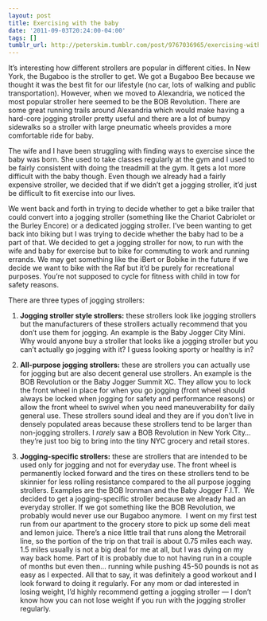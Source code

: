 ```yaml
---
layout: post
title: Exercising with the baby
date: '2011-09-03T20:24:00-04:00'
tags: []
tumblr_url: http://peterskim.tumblr.com/post/9767036965/exercising-with-the-baby
---
```

It’s interesting how different strollers are popular in different cities. In New York, the Bugaboo is the stroller to get. We got a Bugaboo Bee because we thought it was the best fit for our lifestyle (no car, lots of walking and public transportation). However, when we moved to Alexandria, we noticed the most popular stroller here seemed to be the BOB Revolution. There are some great running trails around Alexandria which would make having a hard-core jogging stroller pretty useful and there are a lot of bumpy sidewalks so a stroller with large pneumatic wheels provides a more comfortable ride for baby.

The wife and I have been struggling with finding ways to exercise since the baby was born. She used to take classes regularly at the gym and I used to be fairly consistent with doing the treadmill at the gym. It gets a lot more difficult with the baby though. Even though we already had a fairly expensive stroller, we decided that if we didn’t get a jogging stroller, it’d just be difficult to fit exercise into our lives.

We went back and forth in trying to decide whether to get a bike trailer that could convert into a jogging stroller (something like the Chariot Cabriolet or the Burley Encore) or a dedicated jogging stroller. I’ve been wanting to get back into biking but I was trying to decide whether the baby had to be a part of that. We decided to get a jogging stroller for now, to run with the wife and baby for exercise but to bike for commuting to work and running errands. We may get something like the iBert or Bobike in the future if we decide we want to bike with the Raf but it’d be purely for recreational purposes. You’re not supposed to cycle for fitness with child in tow for safety reasons.

There are three types of jogging strollers:

1) **Jogging stroller style strollers:** these strollers look like jogging strollers but the manufacturers of these strollers actually recommend that you don’t use them for jogging. An example is the Baby Jogger City Mini. Why would anyone buy a stroller that looks like a jogging stroller but you can’t actually go jogging with it? I guess looking sporty or healthy is in?

2) **All-purpose jogging strollers:** these are strollers you can actually use for jogging but are also decent general use strollers. An example is the BOB Revolution or the Baby Jogger Summit XC. They allow you to lock the front wheel in place for when you go jogging (front wheel should always be locked when jogging for safety and performance reasons) or allow the front wheel to swivel when you need maneuverability for daily general use. These strollers sound ideal and they are if you don’t live in densely populated areas because these strollers tend to be larger than non-jogging strollers. I *rarely* saw a BOB Revolution in New York City… they’re just too big to bring into the tiny NYC grocery and retail stores.

3) **Jogging-specific strollers:** these are strollers that are intended to be used only for jogging and not for everyday use. The front wheel is permanently locked forward and the tires on these strollers tend to be skinnier for less rolling resistance compared to the all purpose jogging strollers. Examples are the BOB Ironman and the Baby Jogger F.I.T. 
We decided to get a jogging-specific stroller because we already had an everyday stroller. If we got something like the BOB Revolution, we probably would never use our Bugaboo anymore. 
I went on my first test run from our apartment to the grocery store to pick up some deli meat and lemon juice. There’s a nice little trail that runs along the Metrorail line, so the portion of the trip on that trail is about 0.75 miles each way. 1.5 miles usually is not a big deal for me at all, but I was dying on my way back home. Part of it is probably due to not having run in a couple of months but even then… running while pushing 45-50 pounds is not as easy as I expected. All that to say, it was definitely a good workout and I look forward to doing it regularly. For any mom or dad interested in losing weight, I’d highly recommend getting a jogging stroller — I don’t know how you can not lose weight if you run with the jogging stroller regularly.
